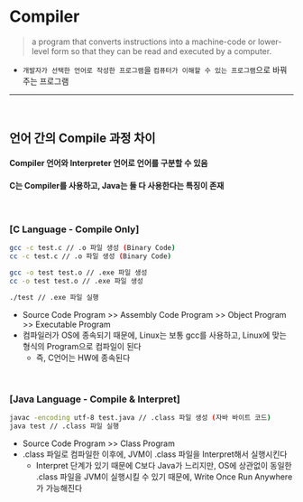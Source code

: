 # Compiler
> a program that converts instructions into a machine-code or lower-level form so that they can be read and executed by a computer.
* `개발자가 선택한 언어로 작성한 프로그램`을 `컴퓨터가 이해할 수 있는 프로그램`으로 바꿔주는 프로그램

<hr>
<br>


## 언어 간의 Compile 과정 차이
#### Compiler 언어와 Interpreter 언어로 언어를 구분할 수 있음
#### C는 Compiler를 사용하고, Java는 둘 다 사용한다는 특징이 존재

<br>

### [C Language - Compile Only]
```bash
gcc -c test.c // .o 파일 생성 (Binary Code)
cc -c test.c // .o 파일 생성 (Binary Code)

gcc -o test test.o // .exe 파일 생성
cc -o test test.o // .exe 파일 생성

./test // .exe 파일 실행
```
* Source Code Program >> Assembly Code Program >> Object Program >> Executable Program
* 컴파일러가 OS에 종속되기 때문에, Linux는 보통 gcc를 사용하고, Linux에 맞는 형식의 Program으로 컴파일이 된다
  * 즉, C언어는 HW에 종속된다

<br>

### [Java Language - Compile & Interpret]
```bash
javac -encoding utf-8 test.java // .class 파일 생성 (자바 바이트 코드)
java test // .class 파일 실행
```
* Source Code Program >> Class Program
* .class 파일로 컴파일한 이후에, JVM이 .class 파일을 Interpret해서 실행시킨다
  * Interpret 단계가 있기 때문에 C보다 Java가 느리지만, OS에 상관없이 동일한 .class 파일을 JVM이 실행시킬 수 있기 때문에, Write Once Run Anywhere가 가능해진다
